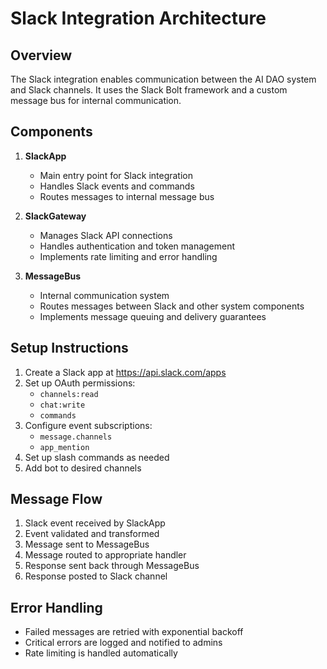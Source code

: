 # Slack Integration Architecture

## Overview
The Slack integration enables communication between the AI DAO system and Slack channels. It uses the Slack Bolt framework and a custom message bus for internal communication.

## Components
1. **SlackApp**
   - Main entry point for Slack integration
   - Handles Slack events and commands
   - Routes messages to internal message bus

2. **SlackGateway**
   - Manages Slack API connections
   - Handles authentication and token management
   - Implements rate limiting and error handling

3. **MessageBus**
   - Internal communication system
   - Routes messages between Slack and other system components
   - Implements message queuing and delivery guarantees

## Setup Instructions
1. Create a Slack app at https://api.slack.com/apps
2. Set up OAuth permissions:
   - `channels:read`
   - `chat:write`
   - `commands`
3. Configure event subscriptions:
   - `message.channels`
   - `app_mention`
4. Set up slash commands as needed
5. Add bot to desired channels

## Message Flow
1. Slack event received by SlackApp
2. Event validated and transformed
3. Message sent to MessageBus
4. Message routed to appropriate handler
5. Response sent back through MessageBus
6. Response posted to Slack channel

## Error Handling
- Failed messages are retried with exponential backoff
- Critical errors are logged and notified to admins
- Rate limiting is handled automatically

